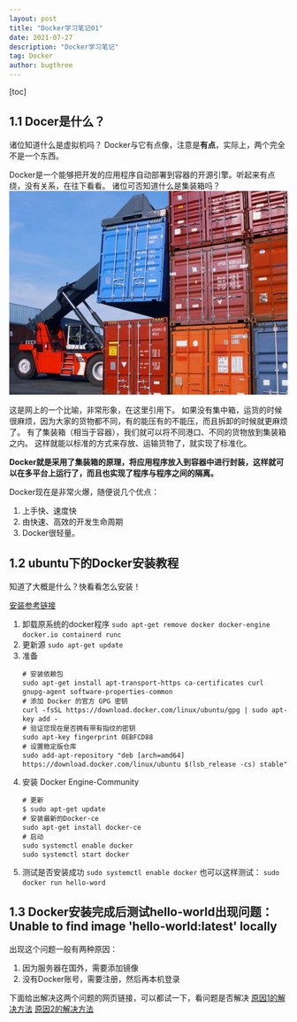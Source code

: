 ```yaml
---
layout: post
title: "Docker学习笔记01"
date: 2021-07-27
description: "Docker学习笔记"
tag: Docker
author: bugthree
---
```



[toc]

## 1.1 Docer是什么？
诸位知道什么是虚拟机吗？
Docker与它有点像，注意是**有点**，实际上，两个完全不是一个东西。

Docker是一个能够把开发的应用程序自动部署到容器的开源引擎。听起来有点绕，没有关系，在往下看看。
诸位可否知道什么是集装箱吗？
![figure1.1-集装箱](/images/DockerImages/1-1.jpg)

这是网上的一个比喻，非常形象，在这里引用下。
如果没有集中箱，运货的时候很麻烦，因为大家的货物都不同，有的能压有的不能压，而且拆卸的时候就更麻烦了。
有了集装箱（相当于容器），我们就可以将不同港口、不同的货物放到集装箱之内。
这样就能以标准的方式来存放、运输货物了，就实现了标准化。

**Docker就是采用了集装箱的原理，将应用程序放入到容器中进行封装，这样就可以在多平台上运行了，而且也实现了程序与程序之间的隔离。**

Docker现在是非常火爆，随便说几个优点：
1. 上手快、速度快
1. 由快速、高效的开发生命周期
1. Docker很轻量。

## 1.2 ubuntu下的Docker安装教程
知道了大概是什么？快看看怎么安装！

[安装参考链接](https://www.runoob.com/docker/ubuntu-docker-install.html)

1. 卸载原系统的docker程序
    `sudo apt-get remove docker docker-engine docker.io containerd runc`
2. 更新源
    `sudo apt-get update`
3.  准备
    ```dotnetcli
    # 安装依赖包
    sudo apt-get install apt-transport-https ca-certificates curl gnupg-agent software-properties-common
    # 添加 Docker 的官方 GPG 密钥
    curl -fsSL https://download.docker.com/linux/ubuntu/gpg | sudo apt-key add -
    # 验证您现在是否拥有带有指纹的密钥
    sudo apt-key fingerprint 0EBFCD88
    # 设置稳定版仓库
    sudo add-apt-repository "deb [arch=amd64] https://download.docker.com/linux/ubuntu $(lsb_release -cs) stable"
    ```
4. 安装 Docker Engine-Community
    ```dotnetcli
    # 更新
    $ sudo apt-get update
    # 安装最新的Docker-ce 
    sudo apt-get install docker-ce
    # 启动
    sudo systemctl enable docker
    sudo systemctl start docker
    ```
5. 测试是否安装成功
    `sudo systemctl enable docker`
    也可以这样测试：
    `sudo docker run hello-word`

## 1.3 Docker安装完成后测试hello-world出现问题：Unable to find image 'hello-world:latest' locally
出现这个问题一般有两种原因：
1. 因为服务器在国外，需要添加镜像
1. 没有Docker账号，需要注册，然后再本机登录

下面给出解决这两个问题的网页链接，可以都试一下，看问题是否解决
[原因1的解决方法](https://www.cnblogs.com/nthforsth/p/12257755.html)
[原因2的解决方法](https://cloud.tencent.com/developer/article/1549636)

